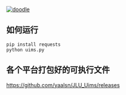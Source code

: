 
[![doodle]][doodle-story]

[doodle]: https://www.google.com/logos/doodles/2016/holidays-2016-day-3-southern-hemisphere-5185011929055232-hp2x.gif "圣诞快乐！"
[doodle-story]: https://www.google.com.hk/search?q=%E5%9C%A3%E8%AF%9E%E8%8A%82



## 如何运行

```
pip install requests
python uims.py
```

## 各个平台打包好的可执行文件
<https://github.com/yaalsn/JLU_Uims/releases>
